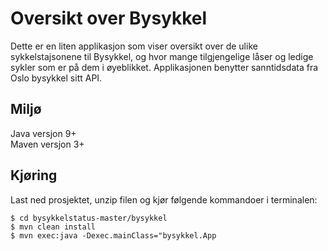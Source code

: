 # Oversikt over Bysykkel
Dette er en liten applikasjon som viser oversikt over de ulike sykkelstajsonene til Bysykkel, og hvor mange tilgjengelige låser og ledige sykler som er på dem i øyeblikket. Applikasjonen benytter sanntidsdata fra Oslo bysykkel sitt API. 

## Miljø
Java versjon 9+ <br>
Maven versjon 3+

## Kjøring
Last ned prosjektet, unzip filen og kjør følgende kommandoer i terminalen: 
``` 
$ cd bysykkelstatus-master/bysykkel
$ mvn clean install
$ mvn exec:java -Dexec.mainClass="bysykkel.App
```